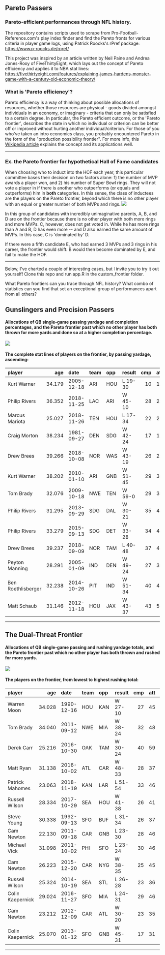 Pareto Passers
--------------

### Pareto-efficient performances through NFL history.

The repository contains scripts used to scrape from Pro-Football-Reference.com's play index finder and find the Pareto fronts for various criteria in player game logs, using Patrick Roocks's rPref package: <https://www.p-roocks.de/rpref/>

This project was inspired by an article written by Neil Paine and Andrea Jones-Rooy of FiveThirtyEight, which lays out the concept of Pareto efficiency and applies it to NBA stat lines: <https://fivethirtyeight.com/features/explaining-james-hardens-monster-game-with-a-century-old-economic-theory/>

### What is 'Pareto efficiency'?

Pareto efficiency is a way of thinking about possible allocations of resources, whether those resources are physical - goods divided amongst individuals in an economy, or imaginary - criteria that can only be satisfied to a certain degree. In particular, the Pareto efficient outcome, or the 'Pareto frontier', describes the state in which no individual or criterion can be better off or improved without hurting another individual/criterion. For those of you who've taken an intro economics class, you probably encountered Pareto in the form of the "production possibility frontier".  For more info, this [Wikipedia article](https://en.wikipedia.org/wiki/Pareto_efficiency) explains the concept and its applications well.

------------------------------------------------------------------------

### Ex. the Pareto frontier for hypothetical Hall of Fame candidates

When choosing who to induct into the HOF each year, this particular committee bases their decision on two factors alone: 1) the number of MVP awards a player won, and 2) his number of Super Bowl rings. They will not vote a player in if there is another who outperforms (or equals and outperforms) him in **both** categories. In this sense, the class of inductees are the players on the Pareto frontier, beyond which there is no other player with an equal or greater number of both MVPs and rings.
<img src="README_files/figure-markdown_github/unnamed-chunk-1-1.png" style="margin:auto width:25%" /> 

In this group of candidates with incredibly unimaginative parents, A, B, and D are on the frontier because there is no other player with both more rings and more MVPs. C, however, does not get voted in. While he has more rings than A and B, D has even more -- and D also earned the same amount of MVPs. In this case, C is 'dominated by' D.

If there were a fifth candidate E, who had earned 3 MVPs and 3 rings in his career, the frontier would shift. B would then become dominated by E, and fail to make the HOF.

------------------------------------------------------------------------

Below, I've charted a couple of interesting cases, but I invite you to try it out yourself! Clone this repo and run app.R in the custom_frontier folder. 

What Pareto frontiers can you trace through NFL history? What combo of statistics can you find that set an exceptional group of performances apart from all others?

Gunslingers and Precision Passers
---------------------------------

#### Allocations of QB single-game passing yardage and completion percentages, and the Pareto frontier past which no other player has both thrown for more yards **and** done so at a higher completion percentage.

![](README_files/figure-markdown_github/unnamed-chunk-2-1.png)

#### The complete stat lines of players on the frontier, by passing yardage, ascending:

| player             |     age| date       | team | opp | result  |  cmp|  att|  yds|   td|  int|    ypa|  adj\_ypa|
|:-------------------|-------:|:-----------|:-----|:----|:--------|----:|----:|----:|----:|----:|------:|---------:|
| Kurt Warner        |  34.179| 2005-12-18 | ARI  | HOU | L 19-30 |   10|   10|  115|    1|    0|  11.50|     13.50|
| Philip Rivers      |  36.352| 2018-11-25 | LAC  | ARI | W 45-10 |   28|   29|  259|    3|    0|   8.93|     11.00|
| Marcus Mariota     |  25.027| 2018-11-26 | TEN  | HOU | L 17-34 |   22|   23|  303|    2|    0|  13.17|     14.91|
| Craig Morton       |  38.234| 1981-09-27 | DEN  | SDG | W 42-24 |   17|   18|  308|    4|    0|  17.11|     21.56|
| Drew Brees         |  39.266| 2018-10-08 | NOR  | WAS | W 43-19 |   26|   29|  363|    3|    0|  12.52|     14.59|
| Kurt Warner        |  38.202| 2010-01-10 | ARI  | GNB | W 51-45 |   29|   33|  379|    5|    0|  11.48|     14.52|
| Tom Brady          |  32.076| 2009-10-18 | NWE  | TEN | W 59-0  |   29|   34|  380|    6|    0|  11.18|     14.71|
| Philip Rivers      |  31.295| 2013-09-29 | SDG  | DAL | W 30-21 |   35|   42|  401|    3|    1|   9.55|      9.90|
| Philip Rivers      |  33.279| 2015-09-13 | SDG  | DET | W 33-28 |   34|   41|  403|    2|    2|   9.83|      8.61|
| Drew Brees         |  39.237| 2018-09-09 | NOR  | TAM | L 40-48 |   37|   45|  439|    3|    0|   9.76|     11.09|
| Peyton Manning     |  28.291| 2005-01-09 | IND  | DEN | W 49-24 |   27|   33|  458|    4|    1|  13.88|     14.94|
| Ben Roethlisberger |  32.238| 2014-10-26 | PIT  | IND | W 51-34 |   40|   49|  522|    6|    0|  10.65|     13.10|
| Matt Schaub        |  31.146| 2012-11-18 | HOU  | JAX | W 43-37 |   43|   55|  527|    5|    2|   9.58|      9.76|

------------------------------------------------------------------------

The Dual-Threat Frontier
------------------------

#### Allocations of QB single-game passing and rushing yardage totals, and the Pareto frontier past which no other player has both thrown **and** rushed for more yards.

![](README_files/figure-markdown_github/unnamed-chunk-4-1.png)

#### The players on the frontier, from lowest to highest rushing total:

| player           |     age| date       | team | opp | result  |  cmp|  att|  yds|   td|  int|  rush|  rush\_yds|  rush\_td|
|:-----------------|-------:|:-----------|:-----|:----|:--------|----:|----:|----:|----:|----:|-----:|----------:|---------:|
| Warren Moon      |  34.028| 1990-12-16 | HOU  | KAN | W 27-10 |   27|   45|  527|    3|    0|     4|          2|         0|
| Tom Brady        |  34.040| 2011-09-12 | NWE  | MIA | W 38-24 |   32|   48|  517|    4|    1|     1|          3|         0|
| Derek Carr       |  25.216| 2016-10-30 | OAK  | TAM | W 30-24 |   40|   59|  513|    4|    0|     1|         13|         0|
| Matt Ryan        |  31.138| 2016-10-02 | ATL  | CAR | W 48-33 |   28|   37|  503|    4|    1|     4|         14|         0|
| Patrick Mahomes  |  23.063| 2018-11-19 | KAN  | LAR | L 51-54 |   33|   46|  478|    6|    3|     6|         28|         0|
| Russell Wilson   |  28.334| 2017-10-29 | SEA  | HOU | W 41-38 |   26|   41|  452|    4|    1|     4|         30|         0|
| Steve Young      |  30.338| 1992-09-13 | SFO  | BUF | L 31-34 |   26|   37|  449|    3|    1|     7|         50|         0|
| Cam Newton       |  22.130| 2011-09-18 | CAR  | GNB | L 23-30 |   28|   46|  432|    1|    3|    10|         53|         1|
| Michael Vick     |  31.098| 2011-10-02 | PHI  | SFO | L 23-24 |   30|   46|  416|    2|    1|     8|         75|         0|
| Cam Newton       |  26.223| 2015-12-20 | CAR  | NYG | W 38-35 |   25|   45|  340|    5|    0|     8|        100|         0|
| Russell Wilson   |  25.324| 2014-10-19 | SEA  | STL | L 26-28 |   23|   36|  313|    2|    0|     7|        106|         1|
| Colin Kaepernick |  29.024| 2016-11-27 | SFO  | MIA | L 24-31 |   29|   46|  296|    3|    1|    10|        113|         0|
| Cam Newton       |  23.212| 2012-12-09 | CAR  | ATL | W 30-20 |   23|   35|  287|    2|    0|     9|        116|         1|
| Colin Kaepernick |  25.070| 2013-01-12 | SFO  | GNB | W 45-31 |   17|   31|  263|    2|    1|    16|        181|         2|

------------------------------------------------------------------------
